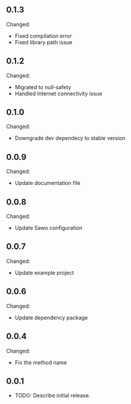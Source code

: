 ## 0.1.3

Changed:

- Fixed compilation error
- Fixed library path issue

## 0.1.2

Changed:

- Migrated to null-safety
- Handled Internet connectivity issue

## 0.1.0

Changed:

- Downgrade dev dependecy to stable version

## 0.0.9

Changed:

- Update documentation file

## 0.0.8

Changed:

- Update Sawo configuration

## 0.0.7

Changed:

- Update example project

## 0.0.6

Changed:

- Update dependency package

## 0.0.4

Changed:

- Fix the method name

## 0.0.1

- TODO: Describe initial release.

